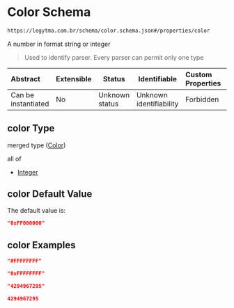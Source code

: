 # Color Schema

```txt
https://legytma.com.br/schema/color.schema.json#/properties/color
```

A number in format string or integer


> Used to identify parser. Every parser can permit only one type
>

| Abstract            | Extensible | Status         | Identifiable            | Custom Properties | Additional Properties | Access Restrictions | Defined In                                                                                |
| :------------------ | ---------- | -------------- | ----------------------- | :---------------- | --------------------- | ------------------- | ----------------------------------------------------------------------------------------- |
| Can be instantiated | No         | Unknown status | Unknown identifiability | Forbidden         | Allowed               | none                | [app_bar_theme.schema.json\*](../schema/app_bar_theme.schema.json "open original schema") |

## color Type

merged type ([Color](app_bar_theme-properties-color.md))

all of

-   [Integer](color-allof-integer.md "check type definition")

## color Default Value

The default value is:

```json
"0xFF000000"
```

## color Examples

```json
"#FFFFFFFF"
```

```json
"0xFFFFFFFF"
```

```json
"4294967295"
```

```json
4294967295
```
